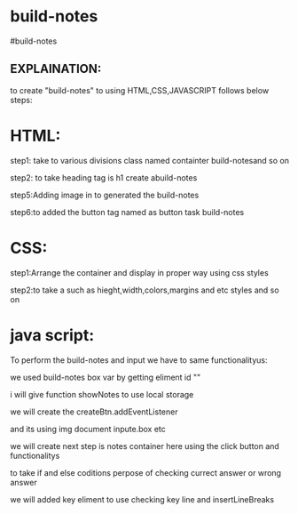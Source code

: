 # build-notes
 
   #build-notes

   ## EXPLAINATION:
 to create "build-notes" to using HTML,CSS,JAVASCRIPT follows below steps:

 # HTML:
 step1: take to various divisions class named containter build-notesand so on

 step2: to take heading tag is h1 create abuild-notes

 step5:Adding image in to generated the build-notes

 step6:to added the button tag named as button task build-notes
 # CSS:

 step1:Arrange the container and display in proper way using css styles

 step2:to take a such as hieght,width,colors,margins and etc styles and so on 


 # java script:
To perform the build-notes and input we have to same functionalityus:


 we used  build-notes box var by getting eliment id ""

 i will give function showNotes to use local storage

 we will create the createBtn.addEventListener

 and its using img document inpute.box etc
 
 we will create next step is  notes container here using the click button and functionalitys

 to take if and else coditions perpose of checking currect  answer or wrong answer
 

 we will added key eliment to use checking key line and insertLineBreaks
 